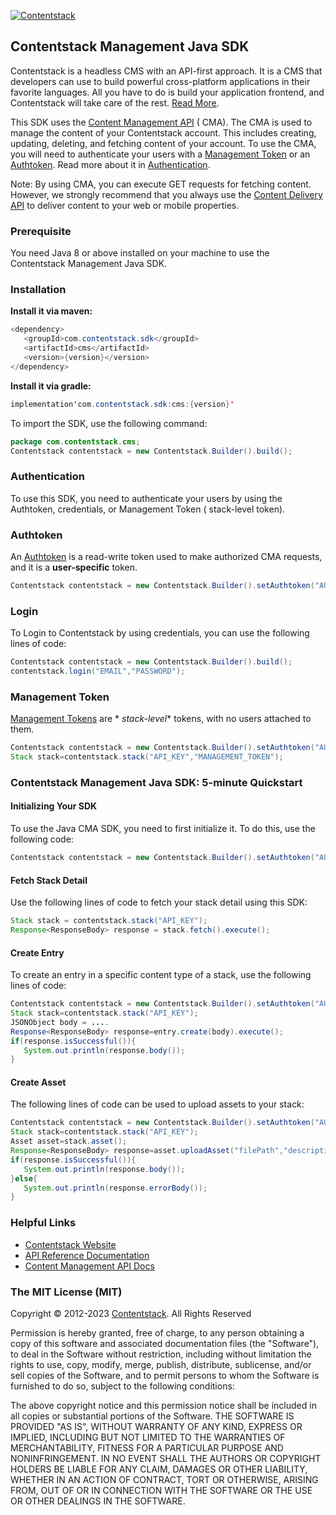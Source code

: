 [![Contentstack](https://www.contentstack.com/docs/static/images/contentstack.png)](https://www.contentstack.com/)

## Contentstack Management Java SDK

Contentstack is a headless CMS with an API-first approach. It is a CMS that developers can use to build powerful
cross-platform applications in their favorite languages. All you have to do is build your application frontend, and
Contentstack will take care of the rest. [Read More](https://www.contentstack.com/).

This SDK uses the [Content Management API](https://www.contentstack.com/docs/developers/apis/content-management-api/) (
CMA). The CMA is used to manage the content of your Contentstack account. This includes creating, updating, deleting,
and fetching content of your account. To use the CMA, you will need to authenticate your users with
a [Management Token](https://www.contentstack.com/docs/developers/create-tokens/about-management-tokens) or
an [Authtoken](https://www.contentstack.com/docs/developers/apis/content-management-api/#how-to-get-authtoken). Read
more about it
in [Authentication](https://www.contentstack.com/docs/developers/apis/content-management-api/#authentication).

Note: By using CMA, you can execute GET requests for fetching content. However, we strongly recommend that you always
use the [Content Delivery API](https://www.contentstack.com/docs/developers/apis/content-delivery-api/) to deliver
content to your web or mobile properties.

### Prerequisite

You need Java 8 or above installed on your machine to use the Contentstack Management Java SDK.

### Installation

**Install it via maven:**

```java
<dependency>
   <groupId>com.contentstack.sdk</groupId>
   <artifactId>cms</artifactId>
   <version>{version}</version>
</dependency>
```

**Install it via gradle:**

```java
implementation'com.contentstack.sdk:cms:{version}'
```

To import the SDK, use the following command:

```java
package com.contentstack.cms;
Contentstack contentstack = new Contentstack.Builder().build();
```

### Authentication

To use this SDK, you need to authenticate your users by using the Authtoken, credentials, or Management Token (
stack-level token).

### Authtoken

An [Authtoken](https://www.contentstack.com/docs/developers/create-tokens/types-of-tokens/#authentication-tokens-authtokens-)
is a read-write token used to make authorized CMA requests, and it is a **user-specific** token.

```java
Contentstack contentstack = new Contentstack.Builder().setAuthtoken("AUTHTOKEN").build();
```

### Login

To Login to Contentstack by using credentials, you can use the following lines of code:

```java
Contentstack contentstack = new Contentstack.Builder().build();
contentstack.login("EMAIL","PASSWORD");
```

### Management Token

[Management Tokens](https://www.contentstack.com/docs/developers/create-tokens/about-management-tokens/) are *
*stack-level** tokens, with no users attached to them.

```java
Contentstack contentstack = new Contentstack.Builder().setAuthtoken("AUTHTOKEN").build();
Stack stack=contentstack.stack("API_KEY","MANAGEMENT_TOKEN");
```

### Contentstack Management Java SDK: 5-minute Quickstart

#### Initializing Your SDK

To use the Java CMA SDK, you need to first initialize it. To do this, use the following code:

```java
Contentstack contentstack = new Contentstack.Builder().setAuthtoken("AUTHTOKEN").build();
```

#### Fetch Stack Detail

Use the following lines of code to fetch your stack detail using this SDK:

```java
Stack stack = contentstack.stack("API_KEY");
Response<ResponseBody> response = stack.fetch().execute();
```

#### Create Entry

To create an entry in a specific content type of a stack, use the following lines of code:

```java
Contentstack contentstack = new Contentstack.Builder().setAuthtoken("AUTHTOKEN").build();
Stack stack=contentstack.stack("API_KEY");
JSONObject body = ....
Response<ResponseBody> response=entry.create(body).execute();
if(response.isSuccessful()){
   System.out.println(response.body());
}
```

#### Create Asset

The following lines of code can be used to upload assets to your stack:

```java
Contentstack contentstack = new Contentstack.Builder().setAuthtoken("AUTHTOKEN").build();
Stack stack=contentstack.stack("API_KEY");
Asset asset=stack.asset();
Response<ResponseBody> response=asset.uploadAsset("filePath","description").execute();
if(response.isSuccessful()){
   System.out.println(response.body());
}else{
   System.out.println(response.errorBody());
}
```

### Helpful Links

- [Contentstack Website](https://www.contentstack.com/)
- [API Reference Documentation](https://www.contentstack.com/docs/developers/sdks/content-management-sdk/java)
- [Content Management API Docs](https://www.contentstack.com/docs/developers/apis/content-management-api)

### The MIT License (MIT)

Copyright © 2012-2023 [Contentstack](https://www.contentstack.com/). All Rights Reserved

Permission is hereby granted, free of charge, to any person obtaining a copy of this software and associated
documentation files (the "Software"), to deal in the Software without restriction, including without limitation the
rights to use, copy, modify, merge, publish, distribute, sublicense, and/or sell copies of the Software, and to permit
persons to whom the Software is furnished to do so, subject to the following conditions:

The above copyright notice and this permission notice shall be included in all copies or substantial portions of the
Software. THE SOFTWARE IS PROVIDED "AS IS", WITHOUT WARRANTY OF ANY KIND, EXPRESS OR IMPLIED, INCLUDING BUT NOT LIMITED
TO THE
WARRANTIES OF MERCHANTABILITY, FITNESS FOR A PARTICULAR PURPOSE AND NONINFRINGEMENT. IN NO EVENT SHALL THE AUTHORS OR
COPYRIGHT HOLDERS BE LIABLE FOR ANY CLAIM, DAMAGES OR OTHER LIABILITY, WHETHER IN AN ACTION OF CONTRACT, TORT OR
OTHERWISE, ARISING FROM, OUT OF OR IN CONNECTION WITH THE SOFTWARE OR THE USE OR OTHER DEALINGS IN THE SOFTWARE.
